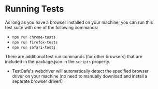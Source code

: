 # Running Tests

As long as you have a browser installed on your machine, you can run this test suite with one of the following commands:

- `npm run chrome-tests`
- `npm run firefox-tests`
- `npm run safari-tests` 

There are additional test run commands (for other browsers) that are included in the package.json in the `scripts` property.

- TestCafe's webdriver will automatically detect the specified browser driver on your machine (no need to manually download and install a separate browser driver!)
